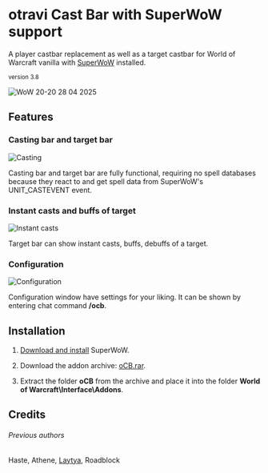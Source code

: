 # otravi Cast Bar with SuperWoW support
A player castbar replacement as well as a target castbar for World of Warcraft vanilla with [SuperWoW](https://github.com/balakethelock/SuperWoW) installed.

<sub>version 3.8</sub>

![WoW 20-20 28 04 2025](https://github.com/user-attachments/assets/34d65f41-b102-4690-aa7a-68ca45f1b8cd)


## Features
  ### Casting bar and target bar
  ![Casting](https://github.com/user-attachments/assets/c76bc1b3-2382-40e4-94d5-8c2bb5533150)
  
  Casting bar and target bar are fully functional, requiring no spell databases because they react to and get spell data from SuperWoW's UNIT_CASTEVENT event.

  ### Instant casts and buffs of target
  ![Instant casts](https://github.com/user-attachments/assets/672f9c04-da81-4212-96a0-c9a2ac873380)

  Target bar can show instant casts, buffs, debuffs of a target.

  ### Configuration
  ![Configuration](https://github.com/user-attachments/assets/7dd1a9f9-4f0a-4295-82ec-98302087869c)

  Configuration window have settings for your liking. It can be shown by entering chat command **/ocb**.

## Installation
  1. [Download and install](https://github.com/pepopo978/SuperwowInstallation) SuperWoW.
  2. Download the addon archive: [oCB.rar](https://github.com/Shellyoung/oCB-Super-WoW/releases/download/3.7/oCB.rar).
  
  3. Extract the folder	**oCB** from the archive and place it into the folder **World of Warcraft\Interface\Addons**.

## Credits

###### Previous authors
Haste, Athene, [Laytya](https://github.com/laytya), Roadblock
